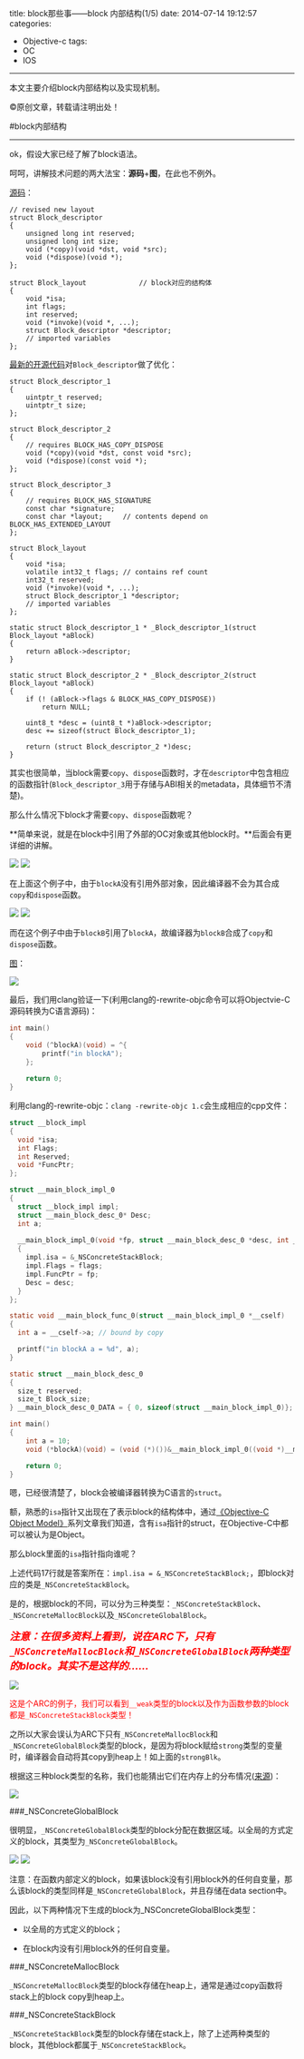 title: block那些事——block 内部结构(1/5)
date: 2014-07-14 19:12:57
categories:
- Objective-c
tags:
- OC
- IOS
---
本文主要介绍block内部结构以及实现机制。
<!--more-->
©原创文章，转载请注明出处！

#block内部结构
______________
ok，假设大家已经了解了block语法。

呵呵，讲解技术问题的两大法宝：**源码**+**图**，在此也不例外。

[源码](http://opensource.apple.com/source/libclosure/libclosure-38/Block_private.h)：

```
// revised new layout
struct Block_descriptor
{
    unsigned long int reserved;
    unsigned long int size;
    void (*copy)(void *dst, void *src);
    void (*dispose)(void *);
};

struct Block_layout 			// block对应的结构体
{
    void *isa;
    int flags;
    int reserved; 
    void (*invoke)(void *, ...);
    struct Block_descriptor *descriptor;
    // imported variables
};

```

[最新的开源代码](http://opensource.apple.com/source/libclosure/libclosure-63/Block_private.h)对`Block_descriptor`做了优化：


```
struct Block_descriptor_1 
{
    uintptr_t reserved;
    uintptr_t size;
};

struct Block_descriptor_2 
{
    // requires BLOCK_HAS_COPY_DISPOSE
    void (*copy)(void *dst, const void *src);
    void (*dispose)(const void *);
};

struct Block_descriptor_3 
{
    // requires BLOCK_HAS_SIGNATURE
    const char *signature;
    const char *layout;     // contents depend on BLOCK_HAS_EXTENDED_LAYOUT
};

struct Block_layout 
{
    void *isa;
    volatile int32_t flags; // contains ref count
    int32_t reserved; 
    void (*invoke)(void *, ...);
    struct Block_descriptor_1 *descriptor;
    // imported variables
};

```

```
static struct Block_descriptor_1 * _Block_descriptor_1(struct Block_layout *aBlock)
{
    return aBlock->descriptor;
}

static struct Block_descriptor_2 * _Block_descriptor_2(struct Block_layout *aBlock)
{
    if (! (aBlock->flags & BLOCK_HAS_COPY_DISPOSE)) 
        return NULL;
        
    uint8_t *desc = (uint8_t *)aBlock->descriptor;
    desc += sizeof(struct Block_descriptor_1);
    
    return (struct Block_descriptor_2 *)desc;
}

```

其实也很简单，当block需要`copy`、`dispose`函数时，才在`descriptor`中包含相应的函数指针(`Block_descriptor_3`用于存储与ABI相关的metadata，具体细节不清楚)。

那么什么情况下block才需要`copy`、`dispose`函数呢？

**简单来说，就是在block中引用了外部的OC对象或其他block时。**后面会有更详细的讲解。

![](/img/source_noobjectinblock.jpg)
![](/img/result_noobjectinblock.jpg)

在上面这个例子中，由于`blockA`没有引用外部对象，因此编译器不会为其合成`copy`和`dispose`函数。

![](/img/source_hasobjectinblock.jpg)
![](/img/result_hasobjectinblock.jpg)

而在这个例子中由于`blockB`引用了`blockA`，故编译器为`blockB`合成了`copy`和`dispose`函数。

[图](http://www.galloway.me.uk/2013/05/a-look-inside-blocks-episode-3-block-copy/)：

![](/img/block_layout.png)

最后，我们用clang验证一下(利用clang的-rewrite-objc命令可以将Objectvie-C源码转换为C语言源码)：

``` objectivec 1.c
int main()
{
    void (^blockA)(void) = ^{
        printf("in blockA");
    };
    
    return 0;
}
```

利用clang的-rewrite-objc：`clang -rewrite-objc 1.c`会生成相应的cpp文件：

``` objectivec 1.cpp
struct __block_impl 
{
  void *isa;
  int Flags;
  int Reserved;
  void *FuncPtr;
};

struct __main_block_impl_0
{
  struct __block_impl impl;
  struct __main_block_desc_0* Desc;
  int a;
  
  __main_block_impl_0(void *fp, struct __main_block_desc_0 *desc, int _a, int flags=0) : a(_a) 
  {
    impl.isa = &_NSConcreteStackBlock;
    impl.Flags = flags;
    impl.FuncPtr = fp;
    Desc = desc;
  }
};

static void __main_block_func_0(struct __main_block_impl_0 *__cself) 
{
  int a = __cself->a; // bound by copy

  printf("in blockA a = %d", a);
}

static struct __main_block_desc_0 
{
  size_t reserved;
  size_t Block_size;
} __main_block_desc_0_DATA = { 0, sizeof(struct __main_block_impl_0)};

int main()
{
    int a = 10;
    void (*blockA)(void) = (void (*)())&__main_block_impl_0((void *)__main_block_func_0, &__main_block_desc_0_DATA, a);

    return 0;
}
```

嗯，已经很清楚了，block会被编译器转换为C语言的`struct`。

额，熟悉的`isa`指针又出现在了表示block的结构体中，通过[《Objective-C Object Model》](http://localhost:4000/2014/07/13/Object-C-Object-Model4/)系列文章我们知道，含有`isa`指针的struct，在Objective-C中都可以被认为是Object。

那么block里面的`isa`指针指向谁呢？

上述代码17行就是答案所在：`impl.isa = &_NSConcreteStackBlock;`，即block对应的类是`_NSConcreteStackBlock`。

是的，根据block的不同，可以分为三种类型：`_NSConcreteStackBlock`、`_NSConcreteMallocBlock`以及`_NSConcreteGlobalBlock`。

<font color = red size = 4>***注意：在很多资料上看到，说在ARC下，只有`_NSConcreteMallocBlock`和`_NSConcreteGlobalBlock`两种类型的block。其实不是这样的……***</font>

![](/img/blocktypeinarc.jpg)

<font color = red>这是个ARC的例子，我们可以看到`__weak`类型的block以及作为函数参数的block都是`_NSConcreteStackBlock`类型！</font>

之所以大家会误认为ARC下只有`_NSConcreteMallocBlock`和`_NSConcreteGlobalBlock`类型的block，是因为将block赋给`strong`类型的变量时，编译器会自动将其copy到heap上！如上面的`strongBlk`。

根据这三种block类型的名称，我们也能猜出它们在内存上的分布情况([来源](http://book.douban.com/subject/10536953/))：

![](/img/blockmemoryarrangement.jpg)

###_NSConcreteGlobalBlock

很明显，`_NSConcreteGlobalBlock`类型的block分配在数据区域。以全局的方式定义的block，其类型为`_NSConcreteGlobalBlock`。

![](/img/globalblock1.png)
![](/img/globalblock2.png)

注意：在函数内部定义的block，如果该block没有引用block外的任何自变量，那么该block的类型同样是`_NSConcreteGlobalBlock`，并且存储在data section中。


因此，以下两种情况下生成的block为_NSConcreteGlobalBlock类型：

+ 以全局的方式定义的block；

+ 在block内没有引用block外的任何自变量。

###_NSConcreteMallocBlock

`_NSConcreteMallocBlock`类型的block存储在heap上，通常是通过copy函数将stack上的block copy到heap上。

###_NSConcreteStackBlock

`_NSConcreteStackBlock`类型的block存储在stack上，除了上述两种类型的block，其他block都属于`_NSConcreteStackBlock`。

